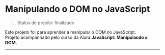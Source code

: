 <h1>Manipulando o DOM no JavaScript</h1>

>Status do projeto: finalizado

Este projeto foi para aprender a manipular o DOM no JavaScript. <br>
Projeto acompanhado pelo curso da Alura <strong>JavaScript: Manipulando o DOM.</strong>
<hr>
